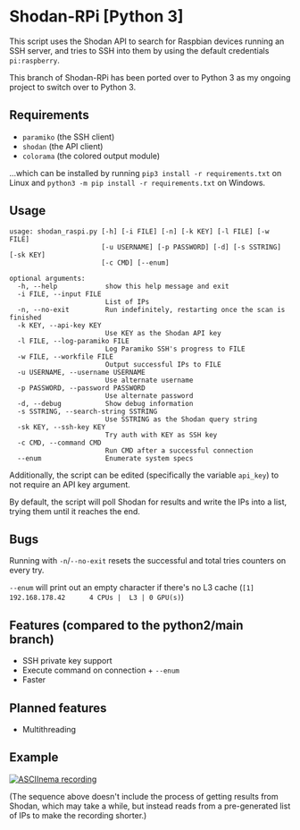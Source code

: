 # Shodan-RPi [Python 3]

This script uses the Shodan API to search for Raspbian devices running an SSH server, and tries to SSH into them by using the default credentials `pi:raspberry`.

This branch of Shodan-RPi has been ported over to Python 3 as my ongoing project to switch over to Python 3.

## Requirements
* `paramiko` (the SSH client)  
* `shodan` (the API client)
* `colorama` (the colored output module)

...which can be installed by running `pip3 install -r requirements.txt` on Linux and `python3 -m pip install -r requirements.txt` on Windows.

## Usage
```
usage: shodan_raspi.py [-h] [-i FILE] [-n] [-k KEY] [-l FILE] [-w FILE]
                       [-u USERNAME] [-p PASSWORD] [-d] [-s SSTRING] [-sk KEY]
                       [-c CMD] [--enum]

optional arguments:
  -h, --help            show this help message and exit
  -i FILE, --input FILE
                        List of IPs
  -n, --no-exit         Run indefinitely, restarting once the scan is finished
  -k KEY, --api-key KEY
                        Use KEY as the Shodan API key
  -l FILE, --log-paramiko FILE
                        Log Paramiko SSH's progress to FILE
  -w FILE, --workfile FILE
                        Output successful IPs to FILE
  -u USERNAME, --username USERNAME
                        Use alternate username
  -p PASSWORD, --password PASSWORD
                        Use alternate password
  -d, --debug           Show debug information
  -s SSTRING, --search-string SSTRING
                        Use SSTRING as the Shodan query string
  -sk KEY, --ssh-key KEY
                        Try auth with KEY as SSH key
  -c CMD, --command CMD
                        Run CMD after a successful connection
  --enum                Enumerate system specs
```

Additionally, the script can be edited (specifically the variable `api_key`) to not require an API key argument.

By default, the script will poll Shodan for results and write the IPs into a list, trying them until it reaches the end.
## Bugs

Running with `-n`/`--no-exit` resets the successful and total tries counters on every try.

`--enum` will print out an empty character if there's no L3 cache (`[1] 192.168.178.42      4 CPUs |  L3 | 0 GPU(s)`)

## Features (compared to the python2/main branch)

* SSH private key support
* Execute command on connection + `--enum`
* Faster

## Planned features

* Multithreading

## Example
[![ASCIInema recording](https://asciinema.org/a/RE6ze9T70wtJxL5IFmo7KFowW.png)](https://asciinema.org/a/RE6ze9T70wtJxL5IFmo7KFowW)

(The sequence above doesn't include the process of getting results from Shodan, which may take a while, but instead reads from a pre-generated list of IPs to make the recording shorter.)
